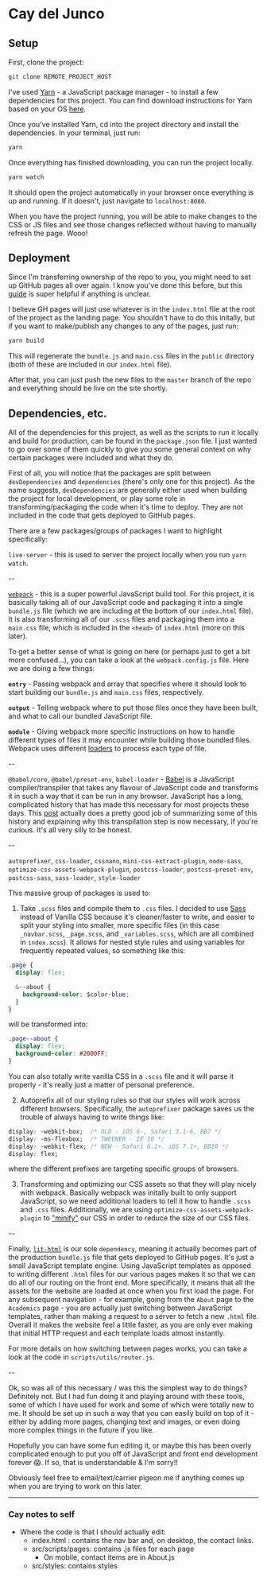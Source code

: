 # Cay del Junco

## Setup

First, clone the project:

```sh
git clone REMOTE_PROJECT_HOST
```

I've used [Yarn](https://yarnpkg.com/lang/en/) - a JavaScript package manager - to install a few dependencies for this project. You can find download instructions for Yarn based on your OS [here](https://yarnpkg.com/en/docs/install#mac-stable).

Once you've installed Yarn, cd into the project directory and install the dependencies. In your terminal, just run:

```sh
yarn
```

Once everything has finished downloading, you can run the project locally. 

```sh
yarn watch
```

It should open the project automatically in your browser once everything is up and running. If it doesn't, just navigate to `localhost:8080`.

When you have the project running, you will be able to make changes to the CSS or JS files and see those changes reflected without having to manually refresh the page. Wooo!

## Deployment

Since I'm transferring ownership of the repo to you, you might need to set up GitHub pages all over again. I know you've done this before, but this [guide](https://help.github.com/en/articles/configuring-a-publishing-source-for-github-pages) is super helpful if anything is unclear.

I believe GH pages will just use whatever is in the `index.html` file at the root of the project as the landing page. You shouldn't have to do this initally, but if you want to make/publish any changes to any of the pages, just run:

```sh
yarn build
```

This will regenerate the `bundle.js` and `main.css` files in the `public` directory (both of these are included in our `index.html` file). 

After that, you can just push the new files to the `master` branch of the repo and everything should be live on the site shortly.

## Dependencies, etc.

All of the dependencies for this project, as well as the scripts to run it locally and build for production, can be found in the `package.json` file. I just wanted to go over some of them quickly to give you some general context on why certain packages were included and what they do.

First of all, you will notice that the packages are split between `devDependencies` and `dependencies` (there's only one for this project). As the name suggests, `devDependencies` are generally either used when building the project for local development, or play some role in transforming/packaging the code when it's time to deploy. They are not included in the code that gets deployed to GitHub pages. 

There are a few packages/groups of packages I want to highlight specifically:

`live-server` - this is used to server the project locally when you run `yarn watch`.

--

[`webpack`](https://webpack.js.org/) - this is a super powerful JavaScript build tool. For this project, it is basically taking all of our JavaScript code and packaging it into a single `bundle.js` file (which we are including at the bottom of our `index.html` file). It is also transforming all of our `.scss` files and packaging them into a `main.css` file, which is included in the `<head>` of `index.html` (more on this later).

To get a better sense of what is going on here (or perhaps just to get a bit more confused...), you can take a look at the `webpack.config.js` file. Here we are doing a few things:

**`entry`** - Passing webpack and array that specifies where it should look to start building our `bundle.js` and `main.css` files, respectively.

**`output`** - Telling webpack where to put those files once they have been built, and what to call our bundled JavaScript file.

**`module`** - Giving webpack more specific instructions on how to handle different types of files it may encounter while building those bundled files. Webpack uses different [loaders](https://webpack.js.org/loaders/) to process each type of file.

--

`@babel/core`, `@babel/preset-env`, `babel-loader` - [Babel](https://babeljs.io/) is a JavaScript compiler/transpiler that takes any flavour of JavaScript code and transforms it in such a way that it can be run in any browser. JavaScript has a long, complicated history that has made this necessary for most projects these days. This [post](https://mgadams.com/modern-javascript-development-part-1-d271f3790c1c?gi=87113280105f) actually does a pretty good job of summarizing some of this history and explaining why this transpilation step is now necessary, if you're curious. It's all very silly to be honest.

--

`autoprefixer`, `css-loader`, `cssnano`, `mini-css-extract-plugin`, `node-sass`, `optimize-css-assets-webpack-plugin`, `postcss-loader`, `postcss-preset-env`, `postcss-sass`, `sass-loader`, `style-loader`

This massive group of packages is used to:

1. Take `.scss` files and compile them to `.css` files. I decided to use [Sass](https://sass-lang.com/) instead of Vanilla CSS because it's cleaner/faster to write, and easier to split your styling into smaller, more specific files (in this case `_navbar.scss`, `_page.scss`, and `_variables.scss`, which are all combined in `index.scss`). It allows for nested style rules and using variables for frequently repeated values, so something like this:

```scss
.page {
  display: flex;

  &--about {
    background-color: $color-blue;
  }
}
```

will be transformed into:

```css
.page--about {
  display: flex;
  background-color: #2000FF;
}
```

You can also totally write vanilla CSS in a `.scss` file and it will parse it properly - it's really just a matter of personal preference.

2. Autoprefix all of our styling rules so that our styles will work across different browsers. Specifically, the `autoprefixer` package saves us the trouble of always having to write things like:

```css
display: -webkit-box;  /* OLD - iOS 6-, Safari 3.1-6, BB7 */
display: -ms-flexbox;  /* TWEENER - IE 10 */
display: -webkit-flex; /* NEW - Safari 6.1+. iOS 7.1+, BB10 */
display: flex;
```

where the different prefixes are targeting specific groups of browsers.

3. Transforming and optimizing our CSS assets so that they will play nicely with webpack. Basically webpack was initally built to only support JavaScript, so we need additional loaders to tell it how to handle `.scss` and `.css` files. Additionally, we are using `optimize-css-assets-webpack-plugin` to ["minify"](https://developers.google.com/web/tools/lighthouse/audits/minify-css) our CSS in order to reduce the size of our CSS files.

--

Finally, [`lit-html`](https://github.com/polymer/lit-html) is our sole `dependency`, meaning it actually becomes part of the production `bundle.js` file that gets deployed to GitHub pages. It's just a small JavaScript template engine. Using JavaScript templates as opposed to writing different `.html` files for our various pages makes it so that we can do all of our routing on the front end. More specifically, it means that all the assets for the website are loaded at once when you first load the page. For any subsequent navigation - for example, going from the `About` page to the `Academics` page - you are actually just switching between JavaScript templates, rather than making a request to a server to fetch a new `.html` file. Overall it makes the website feel a little faster, as you are only ever making that initial HTTP request and each template loads almost instantly.

For more details on how switching between pages works, you can take a look at the code in `scripts/utils/router.js`.

--

Ok, so was all of this necessary / was this the simplest way to do things? Definitely not. But I had fun doing it and playing around with these tools, some of which I have used for work and some of which were totally new to me. It should be set up in such a way that you can easily build on top of it - either by adding more pages, changing text and images, or even doing more complex things in the future if you like.

Hopefully you can have some fun editing it, or maybe this has been overly complicated enough to put you off of JavaScript and front end development forever 😱. If so, that is understandable & I'm sorry!!

Obviously feel free to email/text/carrier pigeon me if anything comes up when you are trying to work on this later.

---

### Cay notes to self

- Where the code is that I should actually edit:
  - index.html : contains the nav bar and, on desktop, the contact links.
  - src/scripts/pages: contains .js files for each page
    - On mobile, contact items are in About.js
  - src/styles: contains styles